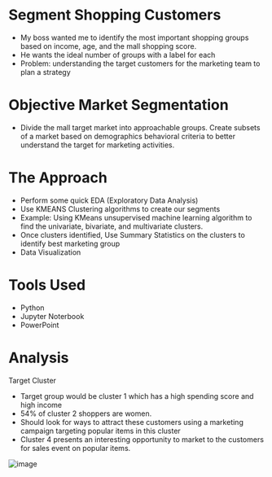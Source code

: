 # Segment Shopping Customers
- My boss wanted me to identify the most important shopping groups based on income, age, and the mall shopping score.
- He wants the ideal number of groups with a label for each
- Problem: 
understanding the target customers for the marketing team to plan a strategy

# Objective Market Segmentation
- Divide the mall target market into approachable groups. Create subsets of a market based on demographics behavioral criteria to better understand the target for marketing activities.

# The Approach
- Perform some quick EDA (Exploratory Data Analysis)
- Use KMEANS Clustering algorithms to create our segments 
- Example: Using KMeans unsupervised machine learning algorithm to find the univariate, bivariate, and multivariate clusters.
- Once clusters identified, Use Summary Statistics on the clusters to identify best marketing group
- Data Visualization 

# Tools Used 
- Python
- Jupyter Noterbook
- PowerPoint

# Analysis
Target Cluster

- Target group would be cluster 1 which has a high spending score and high income
- 54% of cluster 2 shoppers are women. 
- Should look for ways to attract these customers using a marketing campaign targeting popular items in this cluster
- Cluster 4 presents an interesting opportunity to market to the customers for sales event on popular items.

![image](https://user-images.githubusercontent.com/78631693/236912483-5a1fcecb-9bdf-4efb-8bc5-38a47631fb6e.png)
